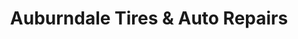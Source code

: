 ---
title: "Auburndale Tires & Auto Repairs"
url: /queens/auburndale-tires-und-auto-repairs/
shop: Autowerkstatt
---